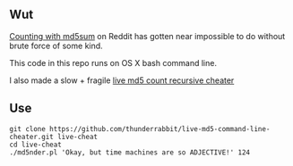 ## Wut

[Counting with md5sum](http://www.reddit.com/live/thjep4nr9895) on Reddit has gotten near impossible to do without brute force of some kind.

This code in this repo runs on OS X bash command line.

I also made a slow + fragile [live md5 count recursive cheater](http://thunderrabbit.github.io/live-md5-recursive-cheater/)

## Use

    git clone https://github.com/thunderrabbit/live-md5-command-line-cheater.git live-cheat
    cd live-cheat
    ./md5nder.pl 'Okay, but time machines are so ADJECTIVE!' 124
